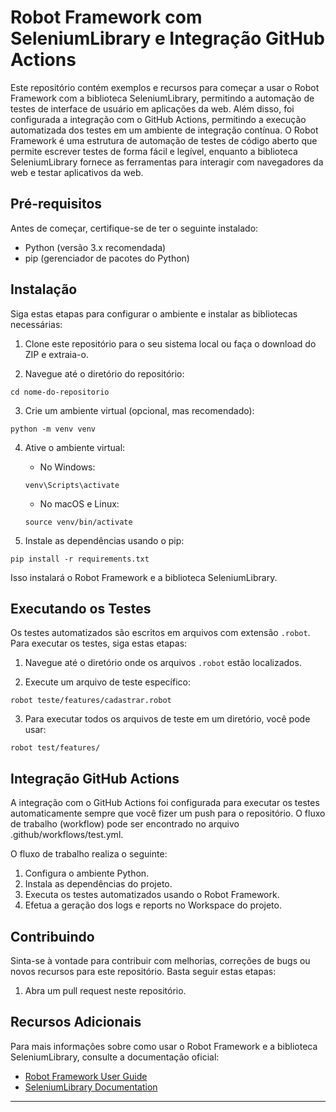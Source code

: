 # Robot Framework com SeleniumLibrary e Integração GitHub Actions

Este repositório contém exemplos e recursos para começar a usar o Robot Framework com a biblioteca SeleniumLibrary, permitindo a automação de testes de interface de usuário em aplicações da web. Além disso, foi configurada a integração com o GitHub Actions, permitindo a execução automatizada dos testes em um ambiente de integração contínua. O Robot Framework é uma estrutura de automação de testes de código aberto que permite escrever testes de forma fácil e legível, enquanto a biblioteca SeleniumLibrary fornece as ferramentas para interagir com navegadores da web e testar aplicativos da web.

## Pré-requisitos

Antes de começar, certifique-se de ter o seguinte instalado:

- Python (versão 3.x recomendada)
- pip (gerenciador de pacotes do Python)

## Instalação

Siga estas etapas para configurar o ambiente e instalar as bibliotecas necessárias:

1. Clone este repositório para o seu sistema local ou faça o download do ZIP e extraia-o.

2. Navegue até o diretório do repositório:

```
cd nome-do-repositorio
```

3. Crie um ambiente virtual (opcional, mas recomendado):

```
python -m venv venv
```

4. Ative o ambiente virtual:

   - No Windows:

   ```
   venv\Scripts\activate
   ```

   - No macOS e Linux:

   ```
   source venv/bin/activate
   ```

5. Instale as dependências usando o pip:

```
pip install -r requirements.txt
```

Isso instalará o Robot Framework e a biblioteca SeleniumLibrary.

## Executando os Testes

Os testes automatizados são escritos em arquivos com extensão `.robot`. Para executar os testes, siga estas etapas:

1. Navegue até o diretório onde os arquivos `.robot` estão localizados.

2. Execute um arquivo de teste específico:

```
robot teste/features/cadastrar.robot
```

3. Para executar todos os arquivos de teste em um diretório, você pode usar:

```
robot test/features/
```

## Integração GitHub Actions
A integração com o GitHub Actions foi configurada para executar os testes automaticamente sempre que você fizer um push para o repositório. O fluxo de trabalho (workflow) pode ser encontrado no arquivo .github/workflows/test.yml.

O fluxo de trabalho realiza o seguinte:

1. Configura o ambiente Python.
2. Instala as dependências do projeto.
3. Executa os testes automatizados usando o Robot Framework.
4. Efetua a geração dos logs e reports no Workspace do projeto.


## Contribuindo

Sinta-se à vontade para contribuir com melhorias, correções de bugs ou novos recursos para este repositório. Basta seguir estas etapas:

1. Abra um pull request neste repositório.

## Recursos Adicionais

Para mais informações sobre como usar o Robot Framework e a biblioteca SeleniumLibrary, consulte a documentação oficial:

- [Robot Framework User Guide](https://robotframework.org/robotframework/latest/RobotFrameworkUserGuide.html)
- [SeleniumLibrary Documentation](https://robotframework.org/SeleniumLibrary/SeleniumLibrary.html)

---